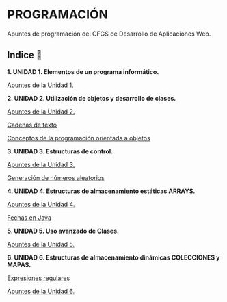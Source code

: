 # PROGRAMACIÓN

Apuntes de programación del CFGS de Desarrollo de Aplicaciones Web.

## Indice 🚀

**1. UNIDAD 1. Elementos de un programa informático.**

  [Apuntes de la Unidad 1.](Tema1/Apuntes.md)

**2. UNIDAD 2. Utilización de objetos y desarrollo de clases.**

[Apuntes de la Unidad 2.](Tema2/Apuntes.md)

[Cadenas de texto](Tema2/Strings.md)

[Conceptos de la programación orientada a objetos](Tema2/conceptosPOO.md)

**3. UNIDAD 3. Estructuras de control.**

[Apuntes de la Unidad 3.](Tema3/Apuntes.md)

[Generación de números aleatorios](Tema3/Aleatorios.md)

**4. UNIDAD 4. Estructuras de almacenamiento estáticas ARRAYS.**

[Apuntes de la Unidad 4.](Tema4/Apuntes.md)

[Fechas en Java](Tema4/FechasJava.md)

**5. UNIDAD 5. Uso avanzado de Clases.**

[Apuntes de la Unidad 5.](Tema5/Apuntes.md)

**6. UNIDAD 6. Estructuras de almacenamiento dinámicas COLECCIONES y MAPAS.**

[Expresiones regulares ](Tema6/ExpresionesRegulares.md)

[Apuntes de la Unidad 6.](Tema6/Apuntes.md)

